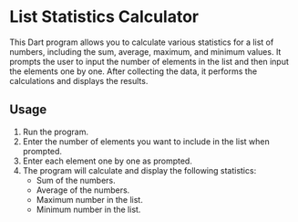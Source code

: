 # List Statistics Calculator

This Dart program allows you to calculate various statistics for a list of numbers, including the sum, average, maximum, and minimum values. It prompts the user to input the number of elements in the list and then input the elements one by one. After collecting the data, it performs the calculations and displays the results.

## Usage

1. Run the program.
2. Enter the number of elements you want to include in the list when prompted.
3. Enter each element one by one as prompted.
4. The program will calculate and display the following statistics:
   - Sum of the numbers.
   - Average of the numbers.
   - Maximum number in the list.
   - Minimum number in the list.

